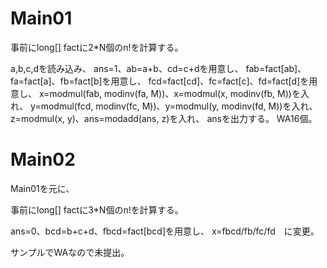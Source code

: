 # Main01
事前にlong[] factに2\*N個のn!を計算する。

a,b,c,dを読み込み、
ans=1、ab=a+b、cd=c+dを用意し、
fab=fact[ab]、fa=fact[a]、fb=fact[b]を用意し、
fcd=fact[cd]、fc=fact[c]、fd=fact[d]を用意し、
x=modmul(fab, modinv(fa, M))、x=modmul(x, modinv(fb, M))を入れ、
y=modmul(fcd, modinv(fc, M))、y=modmul(y, modinv(fd, M))を入れ、
z=modmul(x, y)、ans=modadd(ans, z)を入れ、
ansを出力する。
WA16個。

# Main02
Main01を元に、

事前にlong[] factに3\*N個のn!を計算する。

ans=0、bcd=b+c+d、fbcd=fact[bcd]を用意し、
x=fbcd/fb/fc/fd　に変更。

サンプルでWAなので未提出。
